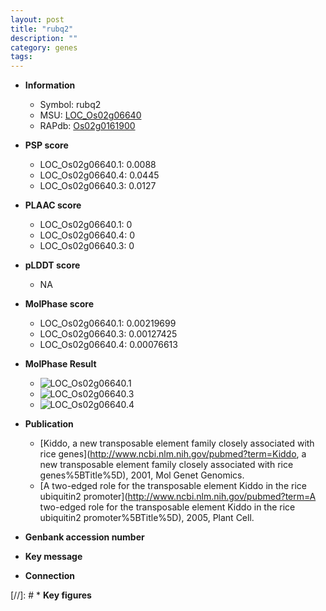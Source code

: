 ```yaml
---
layout: post
title: "rubq2"
description: ""
category: genes
tags: 
---
```


* **Information**  
    + Symbol: rubq2  
    + MSU: [LOC_Os02g06640](http://rice.plantbiology.msu.edu/cgi-bin/ORF_infopage.cgi?orf=LOC_Os02g06640)  
    + RAPdb: [Os02g0161900](http://rapdb.dna.affrc.go.jp/viewer/gbrowse_details/irgsp1?name=Os02g0161900)  

* **PSP score**  
    + LOC_Os02g06640.1: 0.0088 
    + LOC_Os02g06640.4: 0.0445 
    + LOC_Os02g06640.3: 0.0127 

* **PLAAC score**  
    + LOC_Os02g06640.1: 0 
    + LOC_Os02g06640.4: 0 
    + LOC_Os02g06640.3: 0 

* **pLDDT score**
    + NA


* **MolPhase score**
    + LOC_Os02g06640.1: 0.00219699
    + LOC_Os02g06640.3: 0.00127425
    + LOC_Os02g06640.4: 0.00076613

* **MolPhase Result**
    + ![LOC_Os02g06640.1](https://304243504.github.io/Pictures/LOC_Os02g/LOC_Os02g06640.1.png)
    + ![LOC_Os02g06640.3](https://304243504.github.io/Pictures/LOC_Os02g/LOC_Os02g06640.3.png)
    + ![LOC_Os02g06640.4](https://304243504.github.io/Pictures/LOC_Os02g/LOC_Os02g06640.4.png)

* **Publication**  
    + [Kiddo, a new transposable element family closely associated with rice genes](http://www.ncbi.nlm.nih.gov/pubmed?term=Kiddo, a new transposable element family closely associated with rice genes%5BTitle%5D), 2001, Mol Genet Genomics.
    + [A two-edged role for the transposable element Kiddo in the rice ubiquitin2 promoter](http://www.ncbi.nlm.nih.gov/pubmed?term=A two-edged role for the transposable element Kiddo in the rice ubiquitin2 promoter%5BTitle%5D), 2005, Plant Cell.

* **Genbank accession number**  

* **Key message**  

* **Connection**  

[//]: # * **Key figures**  


